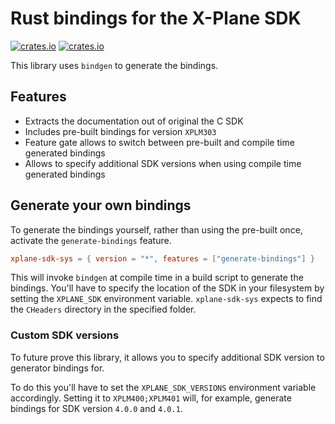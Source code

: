 # Rust bindings for the X-Plane SDK

[![crates.io](https://img.shields.io/crates/v/xplane-sdk-sys)](https://crates.io/crates/xplane-sdk-sys)
[![crates.io](https://img.shields.io/readthedocs/xplane-sdk-sys)](https://docs.rs/xplane-sdk-sys/)

This library uses `bindgen` to generate the bindings.

## Features

* Extracts the documentation out of original the C SDK
* Includes pre-built bindings for version `XPLM303`
* Feature gate allows to switch between pre-built and compile time generated bindings
* Allows to specify additional SDK versions when using compile time generated bindings

## Generate your own bindings

To generate the bindings yourself, rather than using the pre-built once,
activate the `generate-bindings` feature.

```toml
xplane-sdk-sys = { version = "*", features = ["generate-bindings"] }
```

This will invoke `bindgen` at compile time in a build script to generate the bindings.
You'll have to specify the location of the SDK in your filesystem by setting the `XPLANE_SDK`
environment variable. `xplane-sdk-sys` expects to find the `CHeaders` directory in the specified folder.

### Custom SDK versions

To future prove this library, it allows you to specify additional SDK version to generator bindings for.

To do this you'll have to set the `XPLANE_SDK_VERSIONS` environment variable accordingly.
Setting it to `XPLM400;XPLM401` will, for example, generate bindings for SDK version `4.0.0` and `4.0.1`.

